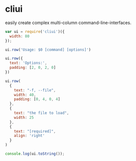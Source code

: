 # cliui

easily create complex multi-column command-line-interfaces.

```js
var ui = require('cliui')({
  width: 80
});

ui.row('Usage: $0 [command] [options]')

ui.row({
  text: 'Options:',
  padding: [2, 0, 2, 0]
})

ui.row(
  {
    text: "-f, --file",
    width: 40,
    padding: [0, 4, 0, 4]
  },
  {
    text: "the file to load",
    width: 25
  },
  {
    text: "[required]",
    align: 'right'
  }
)

console.log(ui.toString());
```
